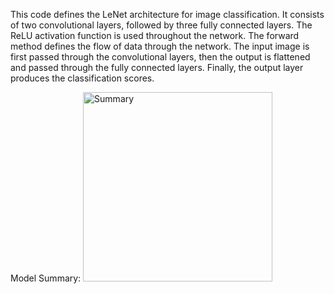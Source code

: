 This code defines the LeNet architecture for image classification. 
It consists of two convolutional layers, followed by three fully connected layers. 
The ReLU activation function is used throughout the network. 
The forward method defines the flow of data through the network. 
The input image is first passed through the convolutional layers, then the output is flattened and passed through the fully connected layers. 
Finally, the output layer produces the classification scores.

Model Summary:
<img width="303" alt="Summary" src="https://github.com/GitanshKothari/PyTorch_Model_Duplications/assets/32842960/661c6dcd-5d8f-47d3-adc4-f583df17bd75">



